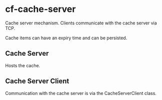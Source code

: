 # cf-cache-server

Cache server mechanism. Clients communicate with the cache server via TCP.

Cache items can have an expiry time and can be persisted.

Cache Server
------------
Hosts the cache.

Cache Server Client
-------------------
Communication with the cache server is via the CacheServerClient class.